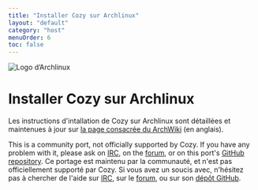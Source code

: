 ```yaml
---
title: "Installer Cozy sur Archlinux"
layout: "default"
category: "host"
menuOrder: 6
toc: false
---
```



<div class="install-inner-logo">
<img alt="Logo d’Archlinux" src="/assets/images/host/archlinux-logo.svg">
</div>

# Installer Cozy sur Archlinux

Les instructions d'intallation de Cozy sur Archlinux sont détaillées et maintenues à jour sur [la page consacrée du ArchWiki](https://wiki.archlinux.org/index.php/Cozy) (en anglais).

This is a community port, not officially supported by Cozy. If you have any problem with it, please ask on [IRC](https://webchat.freenode.net/?channels=cozycloud), on the [forum](https://forum.cozy.io), or on this port's [GitHub repository](https://github.com/babolivier/cozy-archlinux).
Ce portage est maintenu par la communauté, et n'est pas officiellement supporté par Cozy. Si vous avez un soucis avec, n'hésitez pas à chercher de l'aide sur [IRC](https://webchat.freenode.net/?channels=cozycloud), sur le [forum](https://forum.cozy.io), ou sur son [dépôt GitHub](https://github.com/babolivier/cozy-archlinux).